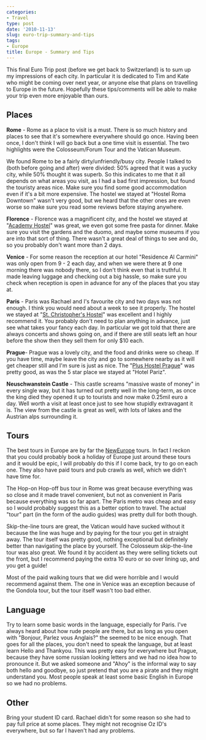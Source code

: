 ```yaml
---
categories:
- Travel
type: post
date: '2010-11-13'
slug: euro-trip-summary-and-tips
tags:
- Europe
title: Europe - Summary and Tips
---
```


This final Euro Trip post (before we get back to Switzerland) is to sum up my impressions of each city. In particular it is dedicated to Tim and Kate who might be coming over next year, or anyone else that plans on travelling to Europe in the future. Hopefully these tips/comments will be able to make your trip even more enjoyable than ours.

## Places

**Rome** - Rome as a place to visit is a must. There is so much history and places to see that it's somewhere everywhere should go once. Having been once, I don't think I will go back but a one time visit is essential. The two highlights were the Colosseum/Forum Tour and the Vatican Museum.

We found Rome to be a fairly dirty/unfriendly/busy city. People I talked to (both before going and after) were divided: 50% agreed that it was a yucky city, while 50% thought it was superb. So this indicates to me that it all depends on what areas you visit, as I had a bad first impression, but found the touristy areas nice. Make sure you find some good accommodation even if it's a bit more expensive. The hostel we stayed at "Hostel Roma Downtown" wasn't very good, but we heard that the other ones are even worse so make sure you read some reviews before staying anywhere.

**Florence** - Florence was a magnificent city, and the hostel we stayed at "[Academy Hostel](http://www.academyhostel.eu/)" was great, we even got some free pasta for dinner. Make sure you visit the gardens and the duomo, and maybe some museums if you are into that sort of thing. There wasn't a great deal of things to see and do, so you probably don't want more than 2 days.

**Venice** - For some reason the reception at our hotel "Residence Al Carmini" was only open from 9 - 2 each day, and when we were there at 9 one morning there was nobody there, so I don't think even that is truthful. It made leaving luggage and checking out a big hassle, so make sure you check when reception is open in advance for any of the places that you stay at.

**Paris** - Paris was Rachael and I's favourite city and two days was not enough. I think you would need about a week to see it properly. The hostel we stayed at "[St. Christopher's Hostel](http://www.st-christophers.co.uk/paris-hostels)" was excellent and I highly recommend it. You probably don't need to plan anything in advance, just see what takes your fancy each day. In particular we got told that there are always concerts and shows going on, and if there are still seats left an hour before the show then they sell them for only $10 each.

**Prague**- Prague was a lovely city, and the food and drinks were so cheap. If you have time, maybe leave the city and go to somewhere nearby as it will get cheaper still and I'm sure is just as nice. The "[Plus Hostel Prague](http://www.plusprague.com)" was pretty good, as was the 5 star place we stayed at "Hotel Pariz".

**Neuschwanstein Castle** - This castle screams "massive waste of money" in every single way, but it has turned out pretty well in the long-term, as once the king died they opened it up to tourists and now make 0.25mil euro a day. Well worth a visit at least once just to see how stupidly extravagant it is. The view from the castle is great as well, with lots of lakes and the Austrian alps surrounding it.

## Tours

The best tours in Europe are by far the [NewEurope](http://www.neweuropetours.eu/) tours. In fact I reckon that you could probably book a holiday of Europe just around these tours and it would be epic, I will probably do this if I come back, try to go on each one. They also have paid tours and pub crawls as well, which we didn't have time for.

The Hop-on Hop-off bus tour in Rome was great because everything was so close and it made travel convenient, but not as convenient in Paris because everything was so far apart. The Paris metro was cheap and easy so I would probably suggest this as a better option to travel. The actual "tour" part (in the form of the audio guides) was pretty dull for both though.

Skip-the-line tours are great, the Vatican would have sucked without it because the line was huge and by paying for the tour you get in straight away. The tour itself was pretty good, nothing exceptional but definitely better than navigating the place by yourself. The Colosseum skip-the-line tour was also great. We found it by accident as they were selling tickets out the front, but I recommend paying the extra 10 euro or so over lining up, and you get a guide!

Most of the paid walking tours that we did were horrible and I would recommend against them. The one in Venice was an exception because of the Gondola tour, but the tour itself wasn't too bad either.

## Language

Try to learn some basic words in the language, especially for Paris. I've always heard about how rude people are there, but as long as you open with "Bonjour, Parlez vous Anglais?" the seemed to be nice enough. That goes for all the places, you don't need to speak the language, but at least learn Hello and Thankyou. This was pretty easy for everywhere but Prague, because they have some russian looking letters and we had no idea how to pronounce it. But we asked someone and "Ahoy" is the informal way to say both hello and goodbye, so just pretend that you are a pirate and they might understand you. Most people speak at least some basic English in Europe so we had no problems.

## Other

Bring your student ID card. Rachael didn't for some reason so she had to pay full price at some places. They might not recognise Oz ID's everywhere, but so far I haven't had any problems.